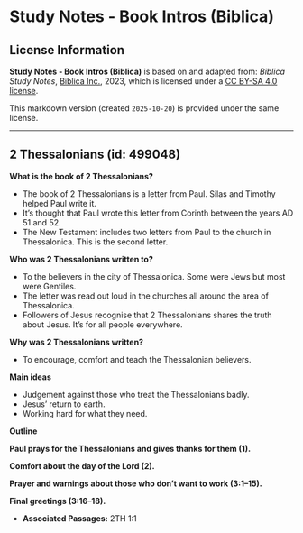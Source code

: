 # Study Notes - Book Intros (Biblica)

## License Information

**Study Notes - Book Intros (Biblica)** is based on and adapted from: _Biblica Study Notes_, [Biblica Inc.](https://www.biblica.com/), 2023, which is licensed under a [CC BY-SA 4.0 license](https://creativecommons.org/licenses/by-sa/4.0/legalcode.en).

This markdown version (created `2025-10-20`) is provided under the same license.



--------------------------------

## 2 Thessalonians (id: 499048)

**What is the book of 2 Thessalonians?**

* The book of 2 Thessalonians is a letter from Paul. Silas and Timothy helped Paul write it.
* It’s thought that Paul wrote this letter from Corinth between the years AD 51 and 52\.
* The New Testament includes two letters from Paul to the church in Thessalonica. This is the second letter.

**Who was 2 Thessalonians written to?**

* To the believers in the city of Thessalonica. Some were Jews but most were Gentiles.
* The letter was read out loud in the churches all around the area of Thessalonica.
* Followers of Jesus recognise that 2 Thessalonians shares the truth about Jesus. It’s for all people everywhere.

**Why was 2 Thessalonians written?**

* To encourage, comfort and teach the Thessalonian believers.

**Main ideas**

* Judgement against those who treat the Thessalonians badly.
* Jesus’ return to earth.
* Working hard for what they need.

**Outline**

**Paul prays for the Thessalonians and gives thanks for them (1\).**

**Comfort about the day of the Lord (2\).**

**Prayer and warnings about those who don’t want to work (3:1–15\).**

**Final greetings (3:16–18\).**

* **Associated Passages:** 2TH 1:1

